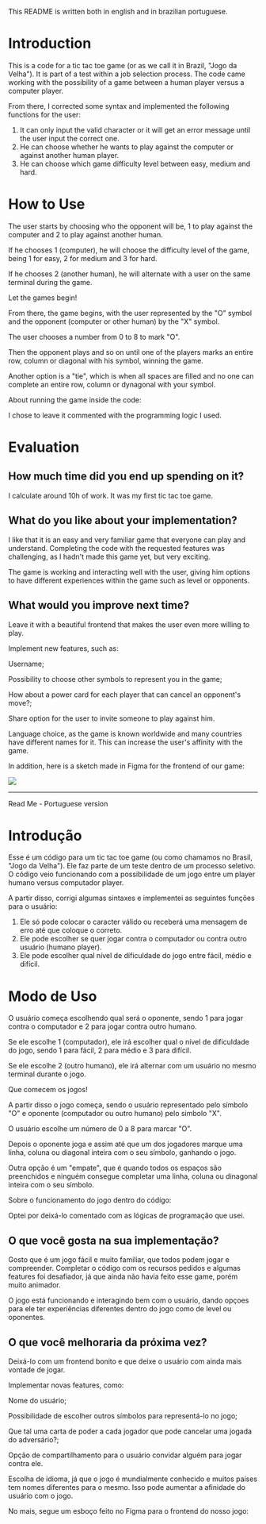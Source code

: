 This README is written both in english and in brazilian portuguese.

# Introduction

This is a code for a tic tac toe game (or as we call it in Brazil, "Jogo da Velha"). It is part of a test within a job selection process. The code came working with the possibility of a game between a human player versus a computer player.

From there, I corrected some syntax and implemented the following functions for the user:

1) It can only input the valid character or it will get an error message until the user input the correct one.
2) He can choose whether he wants to play against the computer or against another human player.
3) He can choose which game difficulty level between easy, medium and hard.

# How to Use

The user starts by choosing who the opponent will be, 1 to play against the computer and 2 to play against another human.

If he chooses 1 (computer), he will choose the difficulty level of the game, being 1 for easy, 2 for medium and 3 for hard.

If he chooses 2 (another human), he will alternate with a user on the same terminal during the game.

Let the games begin!

  From there, the game begins, with the user represented by the "O" symbol and the opponent (computer or other human) by the "X" symbol.

  The user chooses a number from 0 to 8 to mark "O".

  Then the opponent plays and so on until one of the players marks an entire row, column or diagonal with his symbol, winning the game.

  Another option is a "tie", which is when all spaces are filled and no one can complete an entire row, column or dynagonal with your symbol.

About running the game inside the code:

  I chose to leave it commented with the programming logic I used.

# Evaluation

## How much time did you end up spending on it?

I calculate around 10h of work. It was my first tic tac toe game.

## What do you like about your implementation?

I like that it is an easy and very familiar game that everyone can play and understand. Completing the code with the requested features was challenging, as I hadn't made this game yet, but very exciting.

The game is working and interacting well with the user, giving him options to have different experiences within the game such as level or opponents.

## What would you improve next time?

Leave it with a beautiful frontend that makes the user even more willing to play.

Implement new features, such as:

  Username;

  Possibility to choose other symbols to represent you in the game;

  How about a power card for each player that can cancel an opponent's move?;

  Share option for the user to invite someone to play against him.

  Language choice, as the game is known worldwide and many countries have different names for it. This can increase the user's affinity with the game.

In addition, here is a sketch made in Figma for the frontend of our game:

![](../tic-tac-toe.png)

-----

Read Me - Portuguese version

# Introdução

Esse é um código para um tic tac toe game (ou como chamamos no Brasil, "Jogo da Velha"). Ele faz parte de um teste dentro de um processo seletivo. O código veio funcionando com a possibilidade de um jogo entre um player humano versus computador player.

A partir disso, corrigi algumas sintaxes e implementei as seguintes funções para o usuário:

1) Ele só pode colocar o caracter válido ou receberá uma mensagem de erro até que coloque o correto.
2) Ele pode escolher se quer jogar contra o computador ou contra outro usuário (humano player).
3) Ele pode escolher qual nível de dificuldade do jogo entre fácil, médio e difícil.

# Modo de Uso

O usuário começa escolhendo qual será o oponente, sendo 1 para jogar contra o computador e 2 para jogar contra outro humano.

Se ele escolhe 1 (computador), ele irá escolher qual o nível de dificuldade do jogo, sendo 1 para fácil, 2 para médio e 3 para difícil.

Se ele escolhe 2 (outro humano), ele irá alternar com um usuário no mesmo terminal durante o jogo.

Que comecem os jogos!

  A partir disso o jogo começa, sendo o usuário representado pelo símbolo "O" e oponente (computador ou outro humano) pelo simbolo "X".

  O usuário escolhe um número de 0 a 8 para marcar "O".

  Depois o oponente joga e assim até que um dos jogadores marque uma linha, coluna ou diagonal inteira com o seu símbolo, ganhando o jogo.

  Outra opção é um "empate", que é quando todos os espaços são preenchidos e ninguém consegue completar uma linha, coluna ou dinagonal inteira com o seu símbolo.

Sobre o funcionamento do jogo dentro do código:

  Optei por deixá-lo comentado com as lógicas de programação que usei.


## O que você gosta na sua implementação?

Gosto que é um jogo fácil e muito familiar, que todos podem jogar e compreender. Completar o código com os recursos pedidos e algumas features foi desafiador, já que ainda não havia feito esse game, porém muito animador.

O jogo está funcionando e interagindo bem com o usuário, dando opçoes para ele ter experiências diferentes dentro do jogo como de level ou oponentes.

## O que você melhoraria da próxima vez?

Deixá-lo com um frontend bonito e que deixe o usuário com ainda mais vontade de jogar.

Implementar novas features, como:

  Nome do usuário;

  Possibilidade de escolher outros símbolos para representá-lo no jogo;

  Que tal uma carta de poder a cada jogador que pode cancelar uma jogada do adversário?;

  Opção de compartilhamento para o usuário convidar alguém para jogar contra ele.

  Escolha de idioma, já que o jogo é mundialmente conhecido e muitos países tem nomes diferentes para o mesmo. Isso pode aumentar a afinidade do usuário com o jogo.

No mais, segue um esboço feito no Figma para o frontend do nosso jogo:
